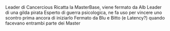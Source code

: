Leader di Cancercious
Ricatta la MasterBase, viene fermato da Alb
Leader di una gilda pirata
Esperto di guerra psicologica, ne fa uso per vincere uno scontro prima ancora di iniziarlo
Fermato da Blu e Bitto (e Latency?) quando facevano entrambi parte dei Master